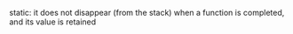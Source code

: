 static: it does not disappear \(from the stack\) when a function is completed, and its value is retained

